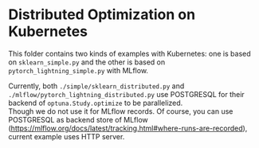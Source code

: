 # Distributed Optimization on Kubernetes

This folder contains two kinds of examples with Kubernetes: one is based on `sklearn_simple.py` and the other is based on `pytorch_lightning_simple.py` with MLflow.

Currently, both `./simple/sklearn_distributed.py` and `./mlflow/pytorch_lightning_distributed.py` use POSTGRESQL for their backend of `optuna.Study.optimize` to be parallelized.  
Though we do not use it for MLflow records.  Of course, you can use POSTGRESQL as backend store of MLflow (https://mlflow.org/docs/latest/tracking.html#where-runs-are-recorded), current example uses HTTP server.

